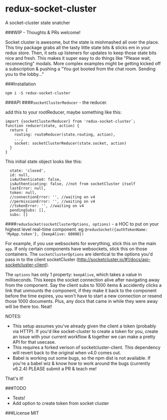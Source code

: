 # redux-socket-cluster
A socket-cluster state snatcher

###WIP - Thoughts & PRs welcome!

Socket cluster is awesome, but the state is mishmashed all over the place. This tiny package grabs all the tasty little
state bits & sticks em in your redux store. Then, it sets up listeners for updates to keep those state bits nice and fresh.
This makes it super easy to do things like "Please wait, reconnecting" modals. More complex examples might be
getting kicked off a subscription & pushing a "You got booted from the chat room. Sending you to the lobby..."

###Installation

`npm i -S redux-socket-cluster`

###API
####`socketClusterReducer` - the reducer. 

add this to your rootReducer, maybe something like this:
```
import {socketClusterReducer} from 'redux-socket-cluster`;
function reducer(state, action) {
  return {
    routing: routeReducer(state.routing, action),
    ...,
    socket: socketClusterReducer(state.socket, action)
  }
}
```
This initial state object looks like this:

```
  state: 'closed',
  id: null,
  isAuthenticated: false,
  isAuthenticating: false, //not from socketCluster itself
  lastError: null,
  token: null,
  //connectionError: '', //waiting on v4
  //permissionError: '', //waiting on v4
  //tokenError: '', //waiting on v4
  pendingSubs: [],
  subs: []
```
####`reduxSocket(socketClusterOptions, options)` - a HOC to put on your highest level real-time component.
eg `@reduxSocket({authTokenName: 'MyApp.token'}, {keepAlive: 60000})`

For example, if you use websockets for everything, stick this on the main `app`. If only certain components have websockets, stick this on those containers. 
The `socketClusterOptions` are identical to the options you'd pass in to the client socketCluster 
(http://socketcluster.io/#!/docs/api-socketcluster-client).
 
The `options` has only 1 property: `keepAlive`, which takes a value in milliseconds. 
This keeps the socket connection alive after navigating away from the component.
Say the client subs to 1000 items & accidently clicks a link that unmounts the component,
if they make it back to the component before the time expires, you won't have to start a new connection or resend
those 1000 documents. Plus, any docs that came in while they were away will be there too. Neat!

NOTES: 
 - This setup assumes you've already given the client a token (probably via HTTP). If you'd like socket-cluster to 
create a token for you, create an issue with your current workflow & together we can make a pretty API for that usecase.
 - This requires a forked verison of socketcluster-client. This dependency will revert back to the original
when v4.0 comes out.
 - Babel is working out some bugs, so the npm dist is not available. If you're a babel wiz & know how to work around
 the bugs (currently v6.2.4) PLEASE submit a PR & teach me!

That's it!

###TODO
- Tests! 
- Add option to create token from socket cluster



###License
MIT
